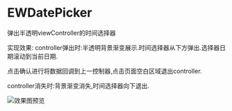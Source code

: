 # EWDatePicker
弹出半透明viewController的时间选择器

实现效果:
controller弹出时:半透明背景渐变展示.时间选择器从下方弹出.选择器日期滚动到当前日期.

点击确认进行将数据回调到上一控制器,点击页面空白区域退出controller.

controller消失时:背景渐变消失,时间选择器向下退出.

![效果图预览](https://github.com/WangLiquan/EWDatePicker/raw/master/images/demonstration.gif)

